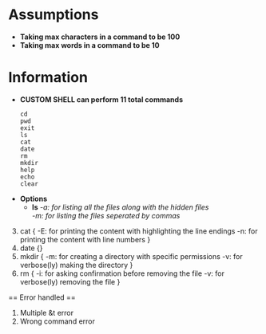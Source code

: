 # Assumptions
- **Taking max characters in a command to be 100**<br>
- **Taking max words in a command to be 10**<br>

# Information
- **CUSTOM SHELL can perform 11 total commands** 
    ```
    cd
    pwd
    exit
    ls
    cat
    date
    rm
    mkdir
    help
    echo
    clear
    ```
- **Options**
    - **ls**
    *-a: for listing all the files along with the hidden files*<br>
    *-m: for listing the files seperated by commas*<br>
3) cat {
    -E: for printing the content with highlighting the line endings
    -n: for printing the content with line numbers }
4) date {}
5) mkdir {
    -m: for creating a directory with specific permissions
    -v: for verbose(ly) making the directory }
6) rm {
    -i: for asking confirmation before removing the file
    -v: for verbose(ly) removing the file }

== Error handled ==
1) Multiple &t error
2) Wrong command error

